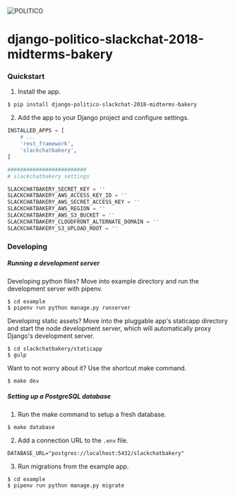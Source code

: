 ![POLITICO](https://rawgithub.com/The-Politico/src/master/images/logo/badge.png)

# django-politico-slackchat-2018-midterms-bakery

### Quickstart

1. Install the app.

  ```
  $ pip install django-politico-slackchat-2018-midterms-bakery
  ```

2. Add the app to your Django project and configure settings.

  ```python
  INSTALLED_APPS = [
      # ...
      'rest_framework',
      'slackchatbakery',
  ]

  #########################
  # slackchatbakery settings

  SLACKCHATBAKERY_SECRET_KEY = ''
  SLACKCHATBAKERY_AWS_ACCESS_KEY_ID = ''
  SLACKCHATBAKERY_AWS_SECRET_ACCESS_KEY = ''
  SLACKCHATBAKERY_AWS_REGION = ''
  SLACKCHATBAKERY_AWS_S3_BUCKET = ''
  SLACKCHATBAKERY_CLOUDFRONT_ALTERNATE_DOMAIN = ''
  SLACKCHATBAKERY_S3_UPLOAD_ROOT = ''
  ```

### Developing

##### Running a development server

Developing python files? Move into example directory and run the development server with pipenv.

  ```
  $ cd example
  $ pipenv run python manage.py runserver
  ```

Developing static assets? Move into the pluggable app's staticapp directory and start the node development server, which will automatically proxy Django's development server.

  ```
  $ cd slackchatbakery/staticapp
  $ gulp
  ```

Want to not worry about it? Use the shortcut make command.

  ```
  $ make dev
  ```

##### Setting up a PostgreSQL database

1. Run the make command to setup a fresh database.

  ```
  $ make database
  ```

2. Add a connection URL to the `.env` file.

  ```
  DATABASE_URL="postgres://localhost:5432/slackchatbakery"
  ```

3. Run migrations from the example app.

  ```
  $ cd example
  $ pipenv run python manage.py migrate
  ```
